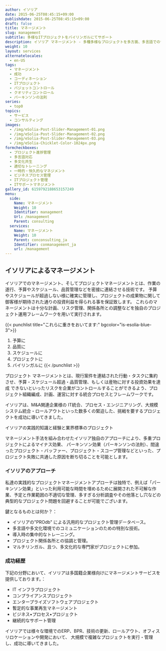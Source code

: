 ```yaml
---
author: イソリア
date: 2015-06-25T08:45:15+09:00
publishdate: 2015-06-25T08:45:15+09:00
draft: false
title: マネージメント
slug: management
subtitle: 多様なITプロジェクトをバイリンガルにてサポート
description: イソリア マネージメント - 多種多様なプロジェクトを多方面、多言語でのサポートを実現
weight: 10
layout: services
alternatelocales:
  - en-US
tags:
  - マネージメント
  - 成功
  - コーディネーション
  - ITプロジェクト
  - バジェットコントロール
  - クオリティコントロール
  - パーキンソンの法則
series:
  - top0
topics:
  - サービス
  - コンサルティング
images:
  - /img/eSolia-Post-Slider-Management-01.png
  - /img/eSolia-Post-Slider-Management-02.png
  - /img/eSolia-Post-Slider-Management-03.png
  - /img/eSolia-Chicklet-Color-1024px.png
formcheckboxes:
  - プロジェクト進捗管理
  - 多言語対応
  - 多文化共生
  - 適切なトレーニング
  - 一時的・恒久的なマネジメント
  - ビジネスプロセス管理
  - ITプロジェクト管理
  - ITサポートマネジメント
gallery_id: 6159792188653157249
menu:
  side:
    Name: マネージメント
    Weight: 10
    Identifier: management
    Url: /management
    Parent: consulting
  services:
    Name: マネージメント
    Weight: 10
    Parent: conconsulting_ja
    Identifier: conmanagement_ja
    url: /management
---
```


## イソリアによるマネージメント

イソリアでのマネージメント、そしてプロジェクトマネージメントとは、作業の遂行、予算やスケジュール、品質管理などを密接に連結させる技術です。
予算やスケジュールが超過しない様に確実に管理し、プロジェクトの成果物に関して御客様が期待された通りの投資利益を得られる事を保証致します。
これらのマネージメントは十分な計画、リスク管理、関係各所との調整などを独自のプロジェクト運用フレームワークを用いて実行されます。

{{< punchlist title="これらに重きをおいてます:" bgcolor="is-esolia-blue-3">}}
1. 予算に
1. 品質に
1. スケジュールに
1. プロジェクトに
1. バイリンガルに
{{< /punchlist >}}

プロジェクト マネージメントとは、現行案件を連結された行動・タスクに集約させ、予算・スケジュール超過・品質管理、もしくは産物に対する投資効果を達成 できないといったリスクを企業がコントロールすることができるよう、プロジェクト組織編成、計画、運営に対する統合プロセスとフレームワークです。

イソリアは、M&A関連企業様の IT統合、プロセス・エンジニアリング、大規模システム統合・ロールアウトといった数多くの緊迫した、挑戦を要するプロジェクトを成功に導いてきました。

イソリアの実践的知識と経験と業界標準のプロジェクト

マネージメント手法を組み合わせたイソリア独自のアプローチにより、多重プロジェクトによるマイナス効果、 パーキンソン効果（パーキンソンの法則）、間違ったプロジェクト・バッファー、プロジェクト・スコープ管理などといった、プロジェクト失敗に共通した原因を断ち切ることを可能とします。

### イソリアのアプローチ

私達の実践的なプロジェクトマネージメントアプローチは独特で、例えば「パーキンソン効果」といった利用可能な時間を埋めるために展開された不可解な作業、予定と作業範囲の不適切な管理、多すぎる分析調査やその他落とし穴などの典型的なプロジェクト問題を回避することが可能でございます。

鍵となるものとは何か？：

* イソリアの"PROdb" による汎用的なプロジェクト管理データベース。
* 多言語や多文化環境でのコミュニケーションのための特別な技術。
* 導入時の集中的なトレーニング。
* プロジェクト関係各所との協調と管理。
* マルチリンガル、且つ、多文化的な専門家がプロジェクトに参加。

### 成功経歴　
下記の分野において、イソリアは多国籍企業様向けにマネージメントサービスを提供しております。：

* IT インフラプロジェクト
* コンプライアンスプロジェクト
* エンタープライズソフトウェアプロジェクト
* 暫定的な事業再生マネージメント
* ビジネス•プロセス•プロジェクト
* 継続的なサポート管理

イソリアでは様々な環境でのERP、BPR、技術の更新、ロールアウト、オフィスリロケーションや開発において、
大規模で複雑なプロジェクトを実行・管理し、成功に導いてきました。
